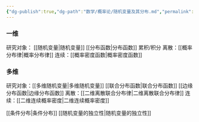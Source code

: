 ```yaml
---
{"dg-publish":true,"dg-path":"数学/概率论/随机变量及其分布.md","permalink":"/数学/概率论/随机变量及其分布/","dgPassFrontmatter":true,"noteIcon":"","created":"2024-04-16T13:01:27.494+08:00","updated":"2024-04-25T10:23:00.798+08:00"}
---
```


### 一维
研究对象： [[随机变量\|随机变量]]
[[分布函数\|分布函数]]  累积/积分
离散：[[概率分布律\|概率分布律]]
连续：[[概率密度函数\|概率密度函数]]

### 多维
研究对象：[[多维随机变量\|多维随机变量]]
[[联合分布函数\|联合分布函数]]
[[边缘分布函数\|边缘分布函数]]
离散：[[二维离散联合分布律\|二维离散联合分布律]]
连续：[[二维连续概率密度\|二维连续概率密度]]

[[条件分布\|条件分布]]
[[随机变量的独立性\|随机变量的独立性]]
